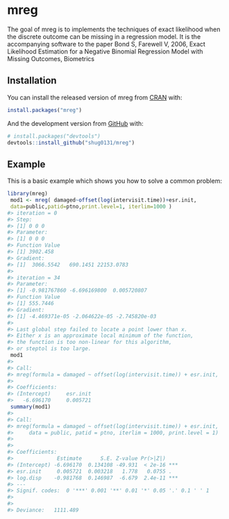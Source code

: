 
<!-- README.md is generated from README.Rmd. Please edit that file -->

# mreg

<!-- badges: start -->
<!-- badges: end -->

The goal of mreg is to implements the techniques of exact likelihood
when the discrete outcome can be missing in a regression model. It is
the accompanying software to the paper Bond S, Farewell V, 2006, Exact
Likelihood Estimation for a Negative Binomial Regression Model with
Missing Outcomes, Biometrics

## Installation

You can install the released version of mreg from
[CRAN](https://CRAN.R-project.org) with:

``` r
install.packages("mreg")
```

And the development version from [GitHub](https://github.com/) with:

``` r
# install.packages("devtools")
devtools::install_github("shug0131/mreg")
```

## Example

This is a basic example which shows you how to solve a common problem:

``` r
library(mreg)
 mod1 <- mreg( damaged~offset(log(intervisit.time))+esr.init,
 data=public,patid=ptno,print.level=1, iterlim=1000 )
#> iteration = 0
#> Step:
#> [1] 0 0 0
#> Parameter:
#> [1] 0 0 0
#> Function Value
#> [1] 3902.458
#> Gradient:
#> [1]  3066.5542   690.1451 22153.0783
#> 
#> iteration = 34
#> Parameter:
#> [1] -0.981767860 -6.696169800  0.005720807
#> Function Value
#> [1] 555.7446
#> Gradient:
#> [1] -4.469371e-05 -2.064622e-05 -2.745820e-03
#> 
#> Last global step failed to locate a point lower than x.
#> Either x is an approximate local minimum of the function,
#> the function is too non-linear for this algorithm,
#> or steptol is too large.
 mod1
#> 
#> Call:
#> mreg(formula = damaged ~ offset(log(intervisit.time)) + esr.init,     data = public, patid = ptno, iterlim = 1000, print.level = 1)
#> 
#> Coefficients:
#> (Intercept)     esr.init  
#>   -6.696170     0.005721
 summary(mod1)
#> 
#> Call:
#> mreg(formula = damaged ~ offset(log(intervisit.time)) + esr.init, 
#>     data = public, patid = ptno, iterlim = 1000, print.level = 1)
#> 
#> 
#> Coefficients:
#>              Estimate      S.E. Z-value Pr(>|Z|)    
#> (Intercept) -6.696170  0.134108 -49.931  < 2e-16 ***
#> esr.init     0.005721  0.003218   1.778   0.0755 .  
#> log.disp    -0.981768  0.146987  -6.679  2.4e-11 ***
#> ---
#> Signif. codes:  0 '***' 0.001 '**' 0.01 '*' 0.05 '.' 0.1 ' ' 1
#> 
#> 
#> Deviance:   1111.489
```
